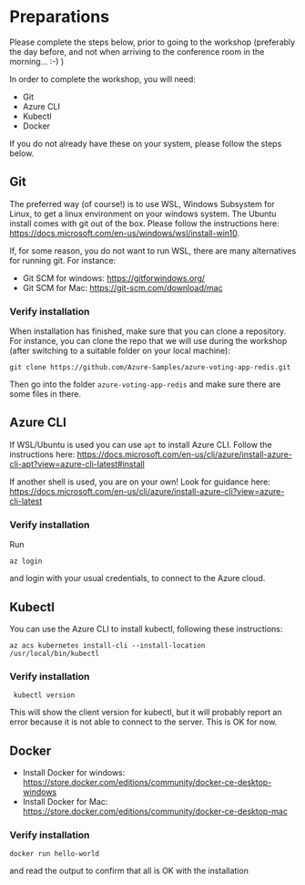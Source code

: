 # Preparations
Please complete the steps below, prior to going to the workshop (preferably the day before, and not when arriving to the conference room in the morning... :-) ) 

In order to complete the workshop, you will need:
* Git
* Azure CLI
* Kubectl
* Docker 

If you do not already have these on your system, please follow the steps below.

## Git
The preferred way (of course!) is to use WSL, Windows Subsystem for Linux, to get a linux environment on your windows system. The Ubuntu install comes with git out of the box. Please follow the instructions here: https://docs.microsoft.com/en-us/windows/wsl/install-win10. 

If, for some reason, you do not want to run WSL, there are many alternatives for running git. For instance: 
* Git SCM for windows: https://gitforwindows.org/
* Git SCM for Mac: https://git-scm.com/download/mac

### Verify installation
When installation has finished, make sure that you can clone a repository. For instance, you can clone the repo that we will use during the workshop (after switching to a suitable folder on your local machine):
```console
git clone https://github.com/Azure-Samples/azure-voting-app-redis.git
```

Then go into the folder ````azure-voting-app-redis```` and make sure there are some files in there. 

## Azure CLI
If WSL/Ubuntu is used you can use `apt` to install Azure CLI. Follow the instructions here:
https://docs.microsoft.com/en-us/cli/azure/install-azure-cli-apt?view=azure-cli-latest#install

If another shell is used, you are on your own! Look for guidance here: https://docs.microsoft.com/en-us/cli/azure/install-azure-cli?view=azure-cli-latest

### Verify installation
Run 
```console
az login
``` 
and login with your usual credentials, to connect to the Azure cloud.

## Kubectl
You can use the Azure CLI to install kubectl, following these instructions:
```console
az acs kubernetes install-cli --install-location /usr/local/bin/kubectl
```

### Verify installation
```console
 kubectl version
```
This will show the client version for kubectl, but it will probably report an error because it is not able to connect to the server. This is OK for now.

## Docker
* Install Docker for windows: https://store.docker.com/editions/community/docker-ce-desktop-windows
* Install Docker for Mac: https://store.docker.com/editions/community/docker-ce-desktop-mac

### Verify installation
```console
docker run hello-world
``` 

and read the output to confirm that all is OK with the installation
